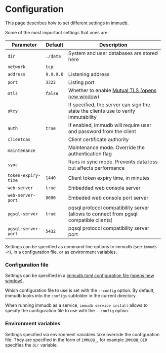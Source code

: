 # Configuration

This page describes how to set different settings in immudb.

Some of the most important settings that ones are:

| Parameter           | Default   | Description                                                                                                  |
| ------------------- | --------- | ------------------------------------------------------------------------------------------------------------ |
| `dir`               | `./data`  | System and user databases are stored here                                                                    |
| `network`           | `tcp`     |                                                                                                              |
| `address`           | `0.0.0.0` | Listening address                                                                                            |
| `port`              | `3322`    | Listing port                                                                                                 |
| `mtls`              | `false`   | Whether to enable [Mutual TLS (opens new window)](https://en.wikipedia.org/wiki/Mutual\_authentication#mTLS) |
| `pkey`              |           | If specified, the server can sign the state the clients use to verify immutability                           |
| `auth`              | `true`    | If enabled, immudb will require user and password from the client                                            |
| `clientcas`         |           | Client certificate authority                                                                                 |
| `maintenance`       |           | Maintenance mode. Override the authentication flag                                                           |
| `sync`              |           | Runs in sync mode. Prevents data loss but affects performance                                                |
| `token-expiry-time` | `1440`    | Client token expiry time, in minutes                                                                         |
| `web-server`        | `true`    | Embedded web console server                                                                                  |
| `web-server-port`   | `8080`    | Embeded web console port server                                                                              |
| `pgsql-server`      | `true`    | pqsql protocol compatibility server (allows to connect from pgsql compatible clients)                        |
| `pgsql-server-port` | `5432`    | pqsql protocol compatibility server port                                                                     |

Settings can be specified as command line options to immudb (see `immudb -h`), in a configuration file, or as environment variables.

### Configuration file <a href="#configuration-file" id="configuration-file"></a>

Settings can be specified in a [immudb.toml configuration file (opens new window)](https://raw.githubusercontent.com/codenotary/immudb/master/configs/immudb.toml).

Which configuration file to use is set with the `--config` option. By default, immudb looks into the `configs` subfolder in the current directory.

When running immudb as a service, `immudb service install` allows to specify the configuration file to use with the `--config` option.

### Environment variables <a href="#environment-variables" id="environment-variables"></a>

Settings specified via environment variables take override the configuration file. They are specified in the form of `IMMUDB_`, for example `IMMUDB_DIR` specifies the `dir` variable.
